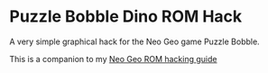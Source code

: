 # Puzzle Bobble Dino ROM Hack

A very simple graphical hack for the Neo Geo game Puzzle Bobble.

This is a companion to my [Neo Geo ROM hacking guide](https://mattgreer.dev/blog/neo-geo-rom-hacking-guide-part-2/)
